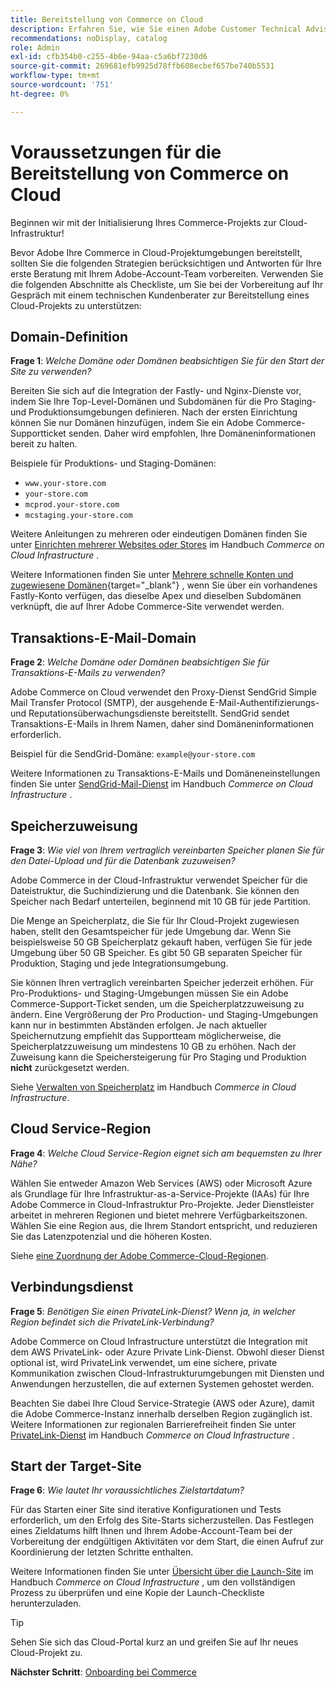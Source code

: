 ```yaml
---
title: Bereitstellung von Commerce on Cloud
description: Erfahren Sie, wie Sie einen Adobe Customer Technical Advisor für die Bereitstellung Ihres Adobe Commerce-Projekts zur Cloud-Infrastruktur vorbereiten.
recommendations: noDisplay, catalog
role: Admin
exl-id: cfb354b0-c255-4b6e-94aa-c5a6bf7230d6
source-git-commit: 269681efb9925d78ffb608ecbef657be740b5531
workflow-type: tm+mt
source-wordcount: '751'
ht-degree: 0%

---
```


# Voraussetzungen für die Bereitstellung von Commerce on Cloud

Beginnen wir mit der Initialisierung Ihres Commerce-Projekts zur Cloud-Infrastruktur!

Bevor Adobe Ihre Commerce in Cloud-Projektumgebungen bereitstellt, sollten Sie die folgenden Strategien berücksichtigen und Antworten für Ihre erste Beratung mit Ihrem Adobe-Account-Team vorbereiten. Verwenden Sie die folgenden Abschnitte als Checkliste, um Sie bei der Vorbereitung auf Ihr Gespräch mit einem technischen Kundenberater zur Bereitstellung eines Cloud-Projekts zu unterstützen:

## Domain-Definition

**Frage 1**: _Welche Domäne oder Domänen beabsichtigen Sie für den Start der Site zu verwenden?_

Bereiten Sie sich auf die Integration der Fastly- und Nginx-Dienste vor, indem Sie Ihre Top-Level-Domänen und Subdomänen für die Pro Staging- und Produktionsumgebungen definieren. Nach der ersten Einrichtung können Sie nur Domänen hinzufügen, indem Sie ein Adobe Commerce-Supportticket senden. Daher wird empfohlen, Ihre Domäneninformationen bereit zu halten.

Beispiele für Produktions- und Staging-Domänen:

- `www.your-store.com`
- `your-store.com`
- `mcprod.your-store.com`
- `mcstaging.your-store.com`

Weitere Anleitungen zu mehreren oder eindeutigen Domänen finden Sie unter [Einrichten mehrerer Websites oder Stores](../cloud-guide/store/multiple-sites.md) im Handbuch _Commerce on Cloud Infrastructure_ .

Weitere Informationen finden Sie unter [Mehrere schnelle Konten und zugewiesene Domänen](https://experienceleague.adobe.com/en/docs/commerce-cloud-service/user-guide/cdn/fastly#multiple-fastly-accounts-and-assigned-domains){target="_blank"} , wenn Sie über ein vorhandenes Fastly-Konto verfügen, das dieselbe Apex und dieselben Subdomänen verknüpft, die auf Ihrer Adobe Commerce-Site verwendet werden.

## Transaktions-E-Mail-Domain

**Frage 2**: _Welche Domäne oder Domänen beabsichtigen Sie für Transaktions-E-Mails zu verwenden?_

Adobe Commerce on Cloud verwendet den Proxy-Dienst SendGrid Simple Mail Transfer Protocol (SMTP), der ausgehende E-Mail-Authentifizierungs- und Reputationsüberwachungsdienste bereitstellt. SendGrid sendet Transaktions-E-Mails in Ihrem Namen, daher sind Domäneninformationen erforderlich.

Beispiel für die SendGrid-Domäne: `example@your-store.com`

Weitere Informationen zu Transaktions-E-Mails und Domäneneinstellungen finden Sie unter [SendGrid-Mail-Dienst](../cloud-guide/project/sendgrid.md) im Handbuch _Commerce on Cloud Infrastructure_ .

## Speicherzuweisung

**Frage 3**: _Wie viel von Ihrem vertraglich vereinbarten Speicher planen Sie für den Datei-Upload und für die Datenbank zuzuweisen?_

Adobe Commerce in der Cloud-Infrastruktur verwendet Speicher für die Dateistruktur, die Suchindizierung und die Datenbank. Sie können den Speicher nach Bedarf unterteilen, beginnend mit 10 GB für jede Partition.

Die Menge an Speicherplatz, die Sie für Ihr Cloud-Projekt zugewiesen haben, stellt den Gesamtspeicher für jede Umgebung dar. Wenn Sie beispielsweise 50 GB Speicherplatz gekauft haben, verfügen Sie für jede Umgebung über 50 GB Speicher. Es gibt 50 GB separaten Speicher für Produktion, Staging und jede Integrationsumgebung.

Sie können Ihren vertraglich vereinbarten Speicher jederzeit erhöhen. Für Pro-Produktions- und Staging-Umgebungen müssen Sie ein Adobe Commerce-Support-Ticket senden, um die Speicherplatzzuweisung zu ändern. Eine Vergrößerung der Pro Production- und Staging-Umgebungen kann nur in bestimmten Abständen erfolgen. Je nach aktueller Speichernutzung empfiehlt das Supportteam möglicherweise, die Speicherplatzzuweisung um mindestens 10 GB zu erhöhen. Nach der Zuweisung kann die Speichersteigerung für Pro Staging und Produktion **nicht** zurückgesetzt werden.

Siehe [Verwalten von Speicherplatz](../cloud-guide/storage/manage-disk-space.md) im Handbuch _Commerce in Cloud Infrastructure_.

## Cloud Service-Region

**Frage 4**: _Welche Cloud Service-Region eignet sich am bequemsten zu Ihrer Nähe?_

Wählen Sie entweder Amazon Web Services (AWS) oder Microsoft Azure als Grundlage für Ihre Infrastruktur-as-a-Service-Projekte (IAAs) für Ihre Adobe Commerce in Cloud-Infrastruktur Pro-Projekte. Jeder Dienstleister arbeitet in mehreren Regionen und bietet mehrere Verfügbarkeitszonen. Wählen Sie eine Region aus, die Ihrem Standort entspricht, und reduzieren Sie das Latenzpotenzial und die höheren Kosten.

Siehe [eine Zuordnung der Adobe Commerce-Cloud-Regionen](../cloud-guide/overview.md).

## Verbindungsdienst

**Frage 5**: _Benötigen Sie einen PrivateLink-Dienst? Wenn ja, in welcher Region befindet sich die PrivateLink-Verbindung?_

Adobe Commerce on Cloud Infrastructure unterstützt die Integration mit dem AWS PrivateLink- oder Azure Private Link-Dienst. Obwohl dieser Dienst optional ist, wird PrivateLink verwendet, um eine sichere, private Kommunikation zwischen Cloud-Infrastrukturumgebungen mit Diensten und Anwendungen herzustellen, die auf externen Systemen gehostet werden.

Beachten Sie dabei Ihre Cloud Service-Strategie (AWS oder Azure), damit die Adobe Commerce-Instanz innerhalb derselben Region zugänglich ist. Weitere Informationen zur regionalen Barrierefreiheit finden Sie unter [PrivateLink-Dienst](../cloud-guide/development/privatelink-service.md) im Handbuch _Commerce on Cloud Infrastructure_ .

## Start der Target-Site

**Frage 6**: _Wie lautet Ihr voraussichtliches Zielstartdatum?_

Für das Starten einer Site sind iterative Konfigurationen und Tests erforderlich, um den Erfolg des Site-Starts sicherzustellen. Das Festlegen eines Zieldatums hilft Ihnen und Ihrem Adobe-Account-Team bei der Vorbereitung der endgültigen Aktivitäten vor dem Start, die einen Aufruf zur Koordinierung der letzten Schritte enthalten.

Weitere Informationen finden Sie unter [Übersicht über die Launch-Site](../cloud-guide/launch/overview.md) im Handbuch _Commerce on Cloud Infrastructure_ , um den vollständigen Prozess zu überprüfen und eine Kopie der Launch-Checkliste herunterzuladen.

>[!TIP]
>
> Sehen Sie sich das Cloud-Portal kurz an und greifen Sie auf Ihr neues Cloud-Projekt zu.
>
>**Nächster Schritt**: [Onboarding bei Commerce](onboarding.md)

